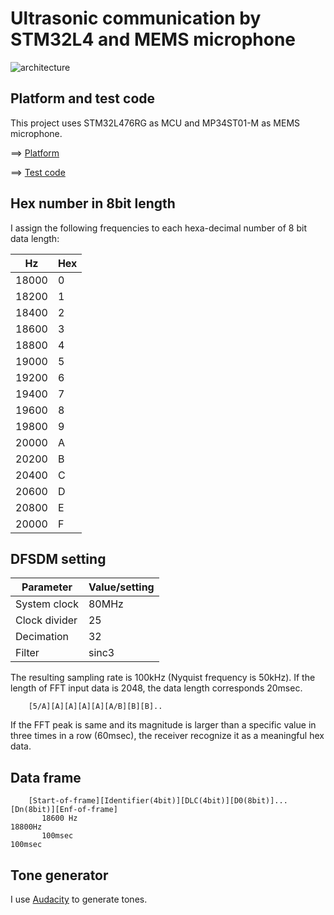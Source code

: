 # Ultrasonic communication by STM32L4 and MEMS microphone

![architecture](https://docs.google.com/drawings/d/e/2PACX-1vR1KKp2QeL_SmrnUsTl5zcwddQToPJmnSBHFnxiw78y3_3mjA7EzNl2iNcUA5aOW_jRAQapTNji-eJ7/pub?w=480&h=189)

## Platform and test code

This project uses STM32L476RG as MCU and MP34ST01-M as MEMS microphone.

==> [Platform](PLATFORM.md)

==> [Test code](./basic)

## Hex number in 8bit length

I assign the following frequencies to each hexa-decimal number of 8 bit data length:

|Hz   |Hex|
|-----|---|
|18000| 0 |
|18200| 1 |
|18400| 2 |
|18600| 3 |
|18800| 4 |
|19000| 5 |
|19200| 6 |
|19400| 7 |
|19600| 8 |
|19800| 9 |
|20000| A |
|20200| B |
|20400| C |
|20600| D |
|20800| E |
|20000| F |

## DFSDM setting

|Parameter    |Value/setting|
|-------------|-----|
|System clock |80MHz|
|Clock divider|25   |
|Decimation   |32   |
|Filter       |sinc3|

The resulting sampling rate is 100kHz (Nyquist frequency is 50kHz). If the length of FFT input data is 2048, the data length corresponds 20msec.

```
    [5/A][A][A][A][A][A/B][B][B]..

```
If the FFT peak is same and its magnitude is larger than a specific value in three times in a row (60msec), the receiver recognize it as a meaningful hex data.

## Data frame

```
    [Start-of-frame][Identifier(4bit)][DLC(4bit)][D0(8bit)]...[Dn(8bit)][Enf-of-frame]
       18600 Hz                                                           18800Hz
       100msec                                                            100msec
```

## Tone generator

I use [Audacity](https://www.audacityteam.org/) to generate tones.


